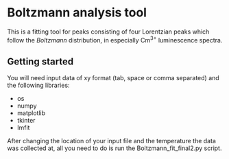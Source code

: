 # Boltzmann analysis tool
This is a fitting tool for peaks consisting of four Lorentzian peaks which follow the *Boltzmann* distribution,
in especially Cm<sup>3+</sup> luminescence spectra.
## Getting started
You will need input data of xy format (tab, space or comma separated) and the following libraries:
* os
* numpy
* matplotlib
* tkinter
* lmfit

After changing the location of your input file and the temperature the data was collected at,
all you need to do is run the Boltzmann_fit_final2.py script.